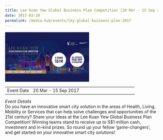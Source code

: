 ```yaml
---
title: Lee Kuan Yew Global Business Plan Competition (20 Mar - 15 Sep 2017)
date: 2017-03-20
permalink: /media-hub/events/lky-global-business-plan-2017
---
```

![Lee Kuan Yew Global Business Plan Competition 2017](/images/media-hub/events/till-2020/lky-global-business-plan-2017.png)

<table style="width:100%">
  <tr>
    <td style="width:20%">Event Date</td>	
    <td style="width:80%">20 Mar - 15 Sep 2017</td>	
  </tr>
</table>

*Event Details*<br>
Do you have an innovative smart city solution in the areas of Health, Living, Mobility or Services that can help solve challenges and opportunities of the 21st century? Share your ideas at the Lee Kuan Yew Global Business Plan Competition! Winning teams stand to receive up to S$1 million cash, investment and in-kind prizes. So round up your fellow ‘game-changers’, and get started on your innovative smart city solutions! 